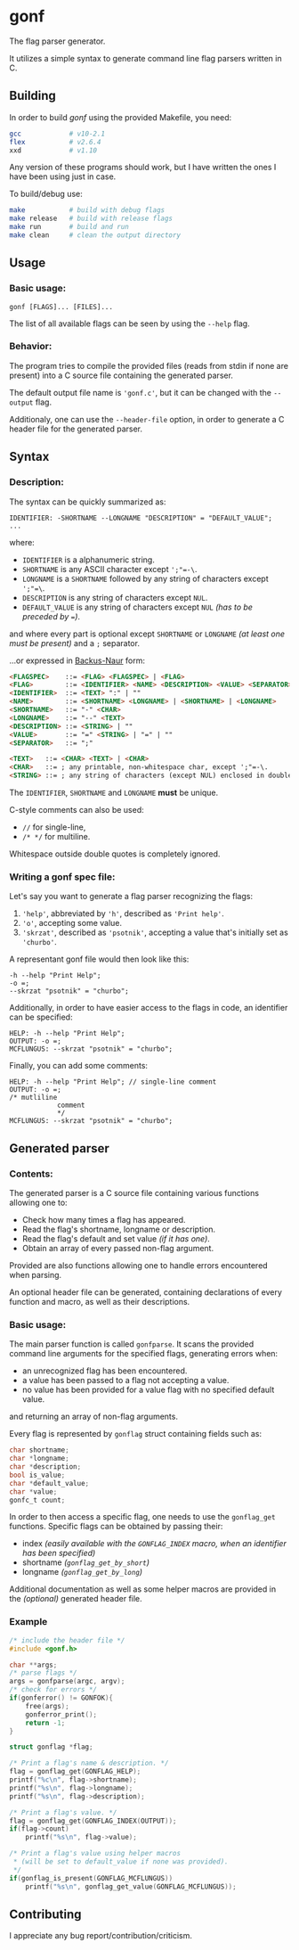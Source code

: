 # **gonf**

The flag parser generator.

It utilizes a simple syntax to generate command line
flag parsers written in C.

## Building

In order to build *gonf* using the provided Makefile,
you need:
```bash
gcc            # v10-2.1
flex           # v2.6.4
xxd            # v1.10
```

Any version of these programs should work, but I have written
the ones I have been using just in case.

To build/debug use:
```bash
make           # build with debug flags
make release   # build with release flags
make run       # build and run
make clean     # clean the output directory
```

## Usage

### Basic usage:

```text
gonf [FLAGS]... [FILES]...
```

The list of all available flags can be seen by
using the `--help` flag.

### Behavior:

The program tries to compile the provided files 
(reads from stdin if none are present)
into a C source file containing the generated parser.

The default output file name is `'gonf.c'`, but it can be changed with the `--output` flag.

Additionaly, one can use the `--header-file` option, 
in order to generate a C header file for the generated parser.

## Syntax

### Description:

The syntax can be quickly summarized as:
```text
IDENTIFIER: -SHORTNAME --LONGNAME "DESCRIPTION" = "DEFAULT_VALUE";
...
```
where:
* `IDENTIFIER` is a alphanumeric string.
* `SHORTNAME` is any ASCII character except `';"=-\`.
* `LONGNAME` is a `SHORTNAME` followed by any string of characters except `';"=\`.
* `DESCRIPTION` is any string of characters except `NUL`.
* `DEFAULT_VALUE` is any string of characters except `NUL` *(has to be preceded by `=`)*.

and where every part is optional except `SHORTNAME` or `LONGNAME` 
*(at least one must be present)* and a `;` separator.

...or expressed in [Backus-Naur][bakus] form:
```html
<FLAGSPEC>    ::= <FLAG> <FLAGSPEC> | <FLAG>
<FLAG>        ::= <IDENTIFIER> <NAME> <DESCRIPTION> <VALUE> <SEPARATOR>
<IDENTIFIER>  ::= <TEXT> ":" | ""
<NAME>        ::= <SHORTNAME> <LONGNAME> | <SHORTNAME> | <LONGNAME>
<SHORTNAME>   ::= "-" <CHAR>
<LONGNAME>    ::= "--" <TEXT>
<DESCRIPTION> ::= <STRING> | ""
<VALUE>       ::= "=" <STRING> | "=" | ""
<SEPARATOR>   ::= ";"

<TEXT>   ::= <CHAR> <TEXT> | <CHAR>
<CHAR>   ::= ; any printable, non-whitespace char, except ';"=-\.
<STRING> ::= ; any string of characters (except NUL) enclosed in double quotes
```

The `IDENTIFIER`, `SHORTNAME` and `LONGNAME` **must** be unique.

C-style comments can also be used:
 - `//` for single-line, 
 - `/* */` for multiline.

Whitespace outside double quotes is completely ignored.

### Writing a gonf spec file:

Let's say you want to generate a flag parser recognizing the flags:
 1. `'help'`, abbreviated by `'h'`, described as `'Print help'`.
 2. `'o'`, accepting some value.
 3. `'skrzat'`, described as `'psotnik'`, accepting a value that's initially set as `'churbo'`.

A representant gonf file would then look like this:
```
-h --help "Print Help";
-o =;
--skrzat "psotnik" = "churbo";
```

Additionally, in order to have easier access to the flags in code, 
an identifier can be specified:
```
HELP: -h --help "Print Help";
OUTPUT: -o =;
MCFLUNGUS: --skrzat "psotnik" = "churbo";
```

Finally, you can add some comments:
```
HELP: -h --help "Print Help"; // single-line comment
OUTPUT: -o =;
/* mutliline
            comment
            */
MCFLUNGUS: --skrzat "psotnik" = "churbo";
```

## Generated parser

### Contents:

The generated parser is a C source file containing various functions allowing one to:
 * Check how many times a flag has appeared.
 * Read the flag's shortname, longname or description.
 * Read the flag's default and set value *(if it has one)*.
 * Obtain an array of every passed non-flag argument.
  
Provided are also functions allowing 
one to handle errors encountered when parsing.

An optional header file can be generated, 
containing declarations of every function and macro, 
as well as their descriptions.

### Basic usage:

The main parser function is called `gonfparse`. 
It scans the provided command line arguments for the
specified flags, generating errors when:
 * an unrecognized flag has been encountered.
 * a value has been passed to a flag not accepting a value.
 * no value has been provided for a value flag with no specified default value.

and returning an array of non-flag arguments.

Every flag is represented by `gonflag` struct containing fields
such as:
```c
char shortname;
char *longname;
char *description;
bool is_value;
char *default_value;
char *value;
gonfc_t count;
```

In order to then access a specific flag, 
one needs to use the `gonflag_get` functions.
Specific flags can be obtained by passing their:
 * index *(easily available with the `GONFLAG_INDEX` macro, 
 when an identifier has been specified)*
 * shortname *(`gonflag_get_by_short`)*
 * longname *(`gonflag_get_by_long`)*

Additional documentation as well as some helper macros 
are provided in the *(optional)* generated header file.

### Example
```c
/* include the header file */
#include <gonf.h>

char **args;
/* parse flags */
args = gonfparse(argc, argv);
/* check for errors */
if(gonferror() != GONFOK){
    free(args);
    gonferror_print();
    return -1;
}

struct gonflag *flag;

/* Print a flag's name & description. */
flag = gonflag_get(GONFLAG_HELP);
printf("%c\n", flag->shortname);
printf("%s\n", flag->longname);
printf("%s\n", flag->description);

/* Print a flag's value. */
flag = gonflag_get(GONFLAG_INDEX(OUTPUT));
if(flag->count)
    printf("%s\n", flag->value);

/* Print a flag's value using helper macros
 * (will be set to default_value if none was provided).
 */
if(gonflag_is_present(GONFLAG_MCFLUNGUS))
    printf("%s\n", gonflag_get_value(GONFLAG_MCFLUNGUS));
```

## Contributing

I appreciate any bug report/contribution/criticism.

[bakus]:https://en.wikipedia.org/wiki/Backus%E2%80%93Naur_form